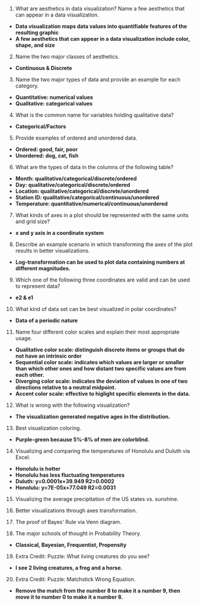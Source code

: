 1. What are aesthetics in data visualization? Name a few aesthetics that can appear in a data visualization.  
- **Data visualization maps data values into quantifiable features of the resulting graphic**  
- **A few aesthetics that can appear in a data visualization include color, shape, and size**  
2. Name the two major classes of aesthetics.  
- **Continuous & Discrete**  
3. Name the two major types of data and provide an example for each category.  
- **Quantitative: numerical values**   
- **Qualitative: categorical values**   
4. What is the common name for variables holding qualitative data?  
- **Categorical/Factors**  
5. Provide examples of ordered and unordered data.  
- **Ordered: good, fair, poor**   
- **Unordered: dog, cat, fish**  
6. What are the types of data in the columns of the following table?  
- **Month: qualitative/categorical/discrete/ordered**  
- **Day: qualitative/categorical/discrete/ordered**  
- **Location: qualitative/categorical/discrete/unordered**  
- **Station ID: qualitative/categorical/continuous/unordered**  
- **Temperature: quantitative/numerical/continuous/unordered**  
7. What kinds of axes in a plot should be represented with the same units and grid size?  
- **x and y axis in a coordinate system**  
8. Describe an example scenario in which transforming the axes of the plot results in better visualizations.   
- **Log-transformation can be used to plot data containing numbers at different magnitudes.**  
9. Which one of the following three coordinates are valid and can be used to represent data?  
- **e2 & e1**  
10. What kind of data set can be best visualized in polar coordinates?  
- **Data of a periodic nature**   
11. Name four different color scales and explain their most appropriate usage.
- **Qualitative color scale: distinguish discrete items or groups that do not have an intrinsic order**     
- **Sequential color scale: indicates which values are larger or smaller than which other ones and how distant two specific values are from each other.**     
- **Diverging color scale: indicates the deviation of values in one of two directions relative to a neutral midpoint.**       
- **Accent color scale: effective to higlight specific elements in the data.**       
12. What is wrong with the following visualization?  
- **The visualization generated negative ages in the distribution.** 
13. Best visualization coloring.  
- **Purple-green because 5%-8% of men are colorblind.**
14. Visualizing and comparing the temperatures of Honolulu and Duluth via Excel.  
- **Honolulu is hotter**   
- **Honolulu has less fluctuating temperatures**   
- **Duluth: y=0.0001x+39.949 R2=0.0002**    
- **Honolulu: y=7E-05x+77.049 R2=0.0031**  
15. Visualizing the average precipitation of the US states vs. sunshine.  

16. Better visualizations through axes transformation.  

17. The proof of Bayes' Rule via Venn diagram.  

18. The major schools of thought in Probability Theory.  
- **Classical, Bayesian, Frequentist, Propensity**  
19. Extra Credit: Puzzle: What living creatures do you see?  
- **I see 2 living creatures, a frog and a horse.**  
20. Extra Credit: Puzzle: Matchstick Wrong Equation.  
- **Remove the match from the number 8 to make it a number 9, then move it to number 0 to make it a number 8.**  
